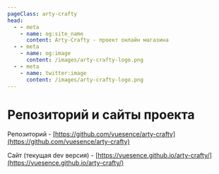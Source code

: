```yaml
---
pageClass: arty-crafty
head:
  - - meta
    - name: og:site_name
      content: Arty-Crafty - проект онлайн магазина
  - - meta
    - name: og:image
      content: /images/arty-crafty-logo.png
  - - meta
    - name: twitter:image
      content: /images/arty-crafty-logo.png
---
```


# Репозиторий и сайты проекта

Репозиторий - [https://github.com/vuesence/arty-crafty](https://github.com/vuesence/arty-crafty)

Сайт (текущая dev версия) - [https://vuesence.github.io/arty-crafty/](https://vuesence.github.io/arty-crafty/)
